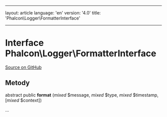* * *

layout: article language: 'en' version: '4.0' title: 'Phalcon\Logger\FormatterInterface'

* * *

# Interface **Phalcon\Logger\FormatterInterface**

<a href="https://github.com/phalcon/cphalcon/tree/v4.0.0/phalcon/logger/formatterinterface.zep" class="btn btn-default btn-sm">Source on GitHub</a>

## Metody

abstract public **format** (*mixed* $message, *mixed* $type, *mixed* $timestamp, [*mixed* $context])

...